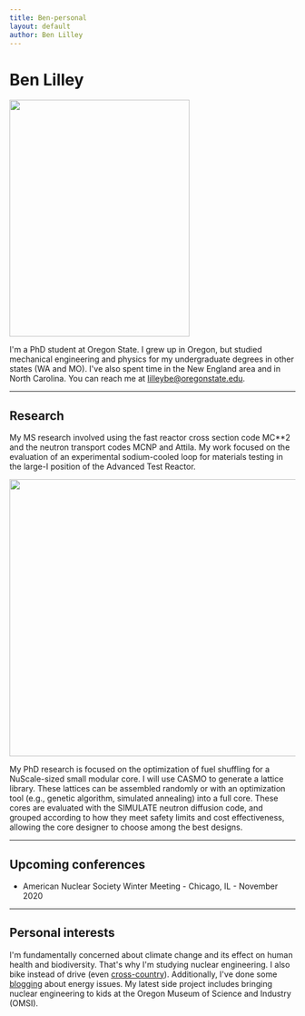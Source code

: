 ```yaml
---
title: Ben-personal
layout: default
author: Ben Lilley
---
```

Ben Lilley
================================

<img src="{{ site.url }}users/lilleybe/images/headshot.jpg" height="417" width="317">

I'm a PhD student at Oregon State. I grew up in Oregon, but studied mechanical engineering and physics for my undergraduate degrees in other states (WA and MO). I've also spent time in the New England area and in North Carolina. You can reach me at <a href="mailto:lilleybe@oregonstate.edu" target="top"> lilleybe@oregonstate.edu</a>.

***

## Research
My MS research involved using the fast reactor cross section code MC**2 and the neutron transport codes MCNP and Attila. My work focused on the evaluation of an experimental sodium-cooled loop for materials testing in the large-I position of the Advanced Test Reactor.

<img src="{{ site.url }}users/lilleybe/images/labeled-Attila-model.jpg" height="488" width="689">

My PhD research is focused on the optimization of fuel shuffling for a NuScale-sized small modular core. I will use CASMO to generate a lattice library. These lattices can be assembled randomly or with an optimization tool (e.g., genetic algorithm, simulated annealing) into a full core. These cores are evaluated with the SIMULATE neutron diffusion code, and grouped according to how they meet safety limits and cost effectiveness, allowing the core designer to choose among the best designs.

***

## Upcoming conferences
* American Nuclear Society Winter Meeting - Chicago, IL - November 2020

***

## Personal interests
I'm fundamentally concerned about climate change and its effect on human health and biodiversity. That's why I'm studying nuclear engineering. I also bike instead of drive (even <a href="http://www.crazyguyonabike.com/bclilley" target="blank">cross-country</a>). Additionally, I've done some <a href="https://somethingaboutenergy.wordpress.com/" target="blank">blogging</a> about energy issues. My latest side project includes bringing nuclear engineering to kids at the Oregon Museum of Science and Industry (OMSI).


